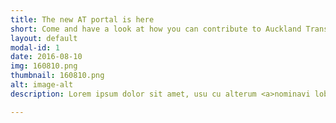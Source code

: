 ```yaml
---
title: The new AT portal is here
short: Come and have a look at how you can contribute to Auckland Transport with your ideas!
layout: default
modal-id: 1
date: 2016-08-10
img: 160810.png
thumbnail: 160810.png
alt: image-alt
description: Lorem ipsum dolor sit amet, usu cu alterum <a>nominavi lobortis</a>. At duo novum diceret. Tantas apeirian vix et, usu sanctus postulant inciderint ut, populo diceret necessitatibus in vim. Cu eum dicam feugiat noluisse. 

---
```

